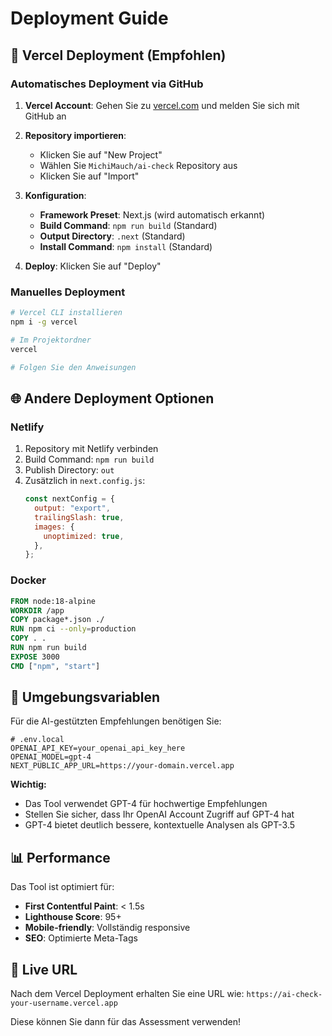 # Deployment Guide

## 🚀 Vercel Deployment (Empfohlen)

### Automatisches Deployment via GitHub

1. **Vercel Account**: Gehen Sie zu [vercel.com](https://vercel.com) und melden Sie sich mit GitHub an

2. **Repository importieren**:

   - Klicken Sie auf "New Project"
   - Wählen Sie `MichiMauch/ai-check` Repository aus
   - Klicken Sie auf "Import"

3. **Konfiguration**:

   - **Framework Preset**: Next.js (wird automatisch erkannt)
   - **Build Command**: `npm run build` (Standard)
   - **Output Directory**: `.next` (Standard)
   - **Install Command**: `npm install` (Standard)

4. **Deploy**: Klicken Sie auf "Deploy"

### Manuelles Deployment

```bash
# Vercel CLI installieren
npm i -g vercel

# Im Projektordner
vercel

# Folgen Sie den Anweisungen
```

## 🌐 Andere Deployment Optionen

### Netlify

1. Repository mit Netlify verbinden
2. Build Command: `npm run build`
3. Publish Directory: `out`
4. Zusätzlich in `next.config.js`:
   ```js
   const nextConfig = {
     output: "export",
     trailingSlash: true,
     images: {
       unoptimized: true,
     },
   };
   ```

### Docker

```dockerfile
FROM node:18-alpine
WORKDIR /app
COPY package*.json ./
RUN npm ci --only=production
COPY . .
RUN npm run build
EXPOSE 3000
CMD ["npm", "start"]
```

## 🔧 Umgebungsvariablen

Für die AI-gestützten Empfehlungen benötigen Sie:

```env
# .env.local
OPENAI_API_KEY=your_openai_api_key_here
OPENAI_MODEL=gpt-4
NEXT_PUBLIC_APP_URL=https://your-domain.vercel.app
```

**Wichtig:**

- Das Tool verwendet GPT-4 für hochwertige Empfehlungen
- Stellen Sie sicher, dass Ihr OpenAI Account Zugriff auf GPT-4 hat
- GPT-4 bietet deutlich bessere, kontextuelle Analysen als GPT-3.5

## 📊 Performance

Das Tool ist optimiert für:

- **First Contentful Paint**: < 1.5s
- **Lighthouse Score**: 95+
- **Mobile-friendly**: Vollständig responsive
- **SEO**: Optimierte Meta-Tags

## 🚀 Live URL

Nach dem Vercel Deployment erhalten Sie eine URL wie:
`https://ai-check-your-username.vercel.app`

Diese können Sie dann für das Assessment verwenden!
